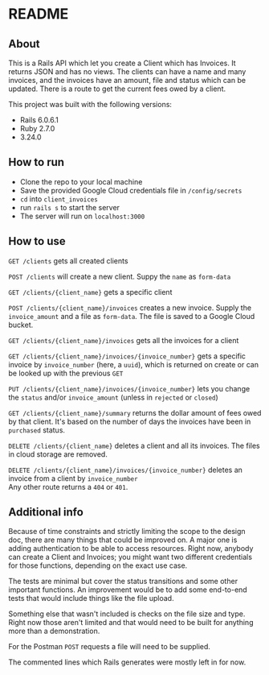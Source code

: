 # README

## About 
This is a Rails API which let you create a Client which has Invoices. It returns JSON and has no views. The clients can have a name and many invoices, and the invoices have an amount, file and status which can be updated. There is a route to get the current fees owed by a client.

This project was built with the following versions:
* Rails 6.0.6.1
* Ruby 2.7.0
* 3.24.0

## How to run
* Clone the repo to your local machine
* Save the provided Google Cloud credentials file in `/config/secrets`
* `cd` into `client_invoices`
* run `rails s` to start the server
* The server will run on `localhost:3000`

## How to use
`GET /clients` gets all created clients  

`POST /clients` will create a new client. Suppy the `name` as `form-data`  

`GET /clients/{client_name}` gets a specific client  

`POST /clients/{client_name}/invoices` creates a new invoice. Supply the `invoice_amount` and a file as `form-data`. The file is saved to a Google Cloud bucket.  

`GET /clients/{client_name}/invoices` gets all the invoices for a client  

`GET /clients/{client_name}/invoices/{invoice_number}` gets a specific invoice by `invoice_number` (here, a `uuid`), which is returned on create or can be looked up with the previous `GET`  

`PUT /clients/{client_name}/invoices/{invoice_number}` lets you change the `status` and/or `invoice_amount` (unless in `rejected` or `closed`)  

`GET /clients/{client_name}/summary` returns the dollar amount of fees owed by that client. It's based on the number of days the invoices have been in `purchased` status.

`DELETE /clients/{client_name}` deletes a client and all its invoices. The files in cloud storage are removed.

`DELETE /clients/{client_name}/invoices/{invoice_number}` deletes an invoice from a client by `invoice_number`  
Any other route returns a `404` or `401`.

## Additional info
Because of time constraints and strictly limiting the scope to the design doc, there are many things that could be improved on. A major one is adding authentication to be able to access resources. Right now, anybody can create a Client and Invoices; you might want two different credentials for those functions, depending on the exact use case.  

The tests are minimal but cover the status transitions and some other important functions. An improvement would be to add some end-to-end tests that would include things like the file upload.

Something else that wasn't included is checks on the file size and type. Right now those aren't limited and that would need to be built for anything more than a demonstration.

For the Postman `POST` requests a file will need to be supplied.

The commented lines which Rails generates were mostly left in for now. 
